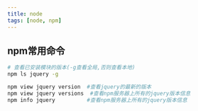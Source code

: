 ```yaml
---
title: node
tags: [node, npm]
---
```






## npm常用命令

```bash
# 查看已安装模块的版本(-g查看全局,否则查看本地)
npm ls jquery -g

npm view jquery version  #查看jquery的最新的版本
npm view jquery versions  #查看npm服务器上所有的jquery版本信息
npm info jquery          #查看npm服务器上所有的jquery版本信息
```





